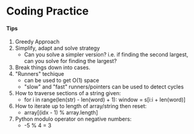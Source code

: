 # Coding Practice

#### Tips
1. Greedy Approach
2. Simplify, adapt and solve strategy
    * Can you solve a simpler version? i.e. if finding the second largest, can you solve for finding the largest?
3. Break things down into cases.
4. "Runners" techique
    * can be used to get O(1) space
    * "slow" and "fast" runners/pointers can be used to detect cycles
5. How to traverse sections of a string given:
    * for i in range(len(str) - len(word) + 1):
        window = s[i:i + len(word)]
6. How to iterate up to length of array/string then reset:
    * array[(idx - 1) % array.length]
7. Python modulo operator on negative numbers:
    * -5 % 4 = 3